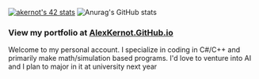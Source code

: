 [![akernot's 42 stats](https://badge42.vercel.app/api/v2/clgelscz0002008l5074es05l/stats?cursusId=21&coalitionId=undefined)](https://github.com/JaeSeoKim/badge42)
![Anurag's GitHub stats](https://github-readme-stats.vercel.app/api?username=AlexKernot&count_private=true&theme=transparent)

### View my portfolio at [AlexKernot.GitHub.io](https://AlexKernot.GitHub.io)

Welcome to my personal account. I specialize in coding in C#/C++ and primarily make math/simulation based programs. I'd love to venture into AI and I plan to major in it at university next year
